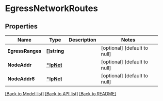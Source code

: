 # EgressNetworkRoutes

## Properties
Name | Type | Description | Notes
------------ | ------------- | ------------- | -------------
**EgressRanges** | **[]string** |  | [optional] [default to null]
**NodeAddr** | [***IpNet**](IPNet.md) |  | [optional] [default to null]
**NodeAddr6** | [***IpNet**](IPNet.md) |  | [optional] [default to null]

[[Back to Model list]](../README.md#documentation-for-models) [[Back to API list]](../README.md#documentation-for-api-endpoints) [[Back to README]](../README.md)


